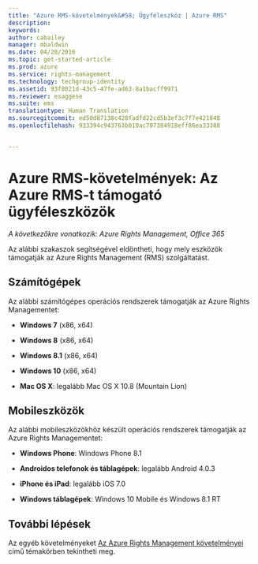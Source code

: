 ```yaml
---
title: "Azure RMS-követelmények&#58; Ügyféleszköz | Azure RMS"
description: 
keywords: 
author: cabailey
manager: mbaldwin
ms.date: 04/28/2016
ms.topic: get-started-article
ms.prod: azure
ms.service: rights-management
ms.technology: techgroup-identity
ms.assetid: 93f8021d-43c5-47fe-ad63-8a1bacff9971
ms.reviewer: esaggese
ms.suite: ems
translationtype: Human Translation
ms.sourcegitcommit: ed50d87138c428fadfd22cd5b3ef3c7f7e421848
ms.openlocfilehash: 933394c943763b010ac707384918eff86ea33388


---
```



# Azure RMS-követelmények: Az Azure RMS-t támogató ügyféleszközök

*A következőkre vonatkozik: Azure Rights Management, Office 365*

Az alábbi szakaszok segítségével eldöntheti, hogy mely eszközök támogatják az Azure Rights Management (RMS) szolgáltatást.

## Számítógépek
Az alábbi számítógépes operációs rendszerek támogatják az Azure Rights Managementet:

-   **Windows 7** (x86, x64)

-   **Windows 8** (x86, x64)

-   **Windows 8.1** (x86, x64)

-   **Windows 10** (x86, x64)

-   **Mac OS X**: legalább Mac OS X 10.8 (Mountain Lion)

## Mobileszközök
Az alábbi mobileszközökhöz készült operációs rendszerek támogatják az Azure Rights Managementet:

-   **Windows Phone**: Windows Phone 8.1

-   **Androidos telefonok és táblagépek**: legalább Android 4.0.3

-   **iPhone és iPad**: legalább iOS 7.0

-   **Windows táblagépek**: Windows 10 Mobile és Windows 8.1 RT


## További lépések
Az egyéb követelményeket [Az Azure Rights Management követelményei](requirements-azure-rms.md) című témakörben tekintheti meg.




<!--HONumber=Jun16_HO4-->


